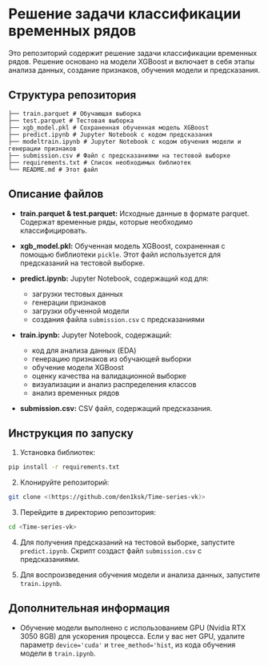 # Решение задачи классификации временных рядов

Это репозиторий содержит решение задачи классификации временных рядов. Решение основано на модели XGBoost и включает в себя этапы анализа данных, создание признаков, обучения модели и предсказания.

## Структура репозитория

```
├── train.parquet # Обучающая выборка
├── test.parquet # Тестовая выборка
├── xgb_model.pkl # Сохраненная обученная модель XGBoost
├── predict.ipynb # Jupyter Notebook с кодом предсказания
├── modeltrain.ipynb # Jupyter Notebook с кодом обучения модели и генерации признаков
├── submission.csv # Файл с предсказаниями на тестовой выборке
├── requirements.txt # Список необходимых библиотек
└── README.md # Этот файл
```

## Описание файлов

* **train.parquet & test.parquet:** Исходные данные в формате parquet. Содержат временные ряды, которые необходимо классифицировать.

* **xgb_model.pkl:** Обученная модель XGBoost, сохраненная с помощью библиотеки `pickle`. Этот файл используется для предсказаний на тестовой выборке.

* **predict.ipynb:** Jupyter Notebook, содержащий код для:
  - загрузки тестовых данных
  - генерации признаков
  - загрузки обученной модели 
  - создания файла `submission.csv` с предсказаниями

* **train.ipynb:** Jupyter Notebook, содержащий:
  - код для анализа данных (EDA)
  - генерацию признаков из обучающей выборки
  - обучение модели XGBoost
  - оценку качества на валидационной выборке
  - визуализации и анализ распределения классов
  - анализ временных рядов

* **submission.csv:** CSV файл, содержащий предсказания.

## Инструкция по запуску

1. Установка библиотек:
```bash
pip install -r requirements.txt
```

2. Клонируйте репозиторий:
```bash
git clone <(https://github.com/den1ksk/Time-series-vk)>
```

3. Перейдите в директорию репозитория:
```bash
cd <Time-series-vk>
```

4. Для получения предсказаний на тестовой выборке, запустите `predict.ipynb`. Скрипт создаст файл `submission.csv` с предсказаниями.

5. Для воспроизведения обучения модели и анализа данных, запустите `train.ipynb`.

## Дополнительная информация

* Обучение модели выполнено с использованием GPU (Nvidia RTX 3050 8GB) для ускорения процесса. Если у вас нет GPU, удалите параметр `device='cuda'` и `tree_method='hist`, из кода обучения модели в `train.ipynb`.
